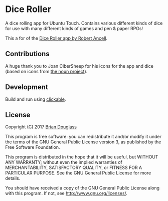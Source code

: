 # Dice Roller

A dice rolling app for Ubuntu Touch. Contains various different kinds of dice
for use with many different kinds of games and pen & paper RPGs!

This a for of the [Dice Roller app by Robert Ancell](https://launchpad.net/dice-roller).

## Contributions

A huge thank you to Joan CiberSheep for his icons for the app and dice
(based on icons from [the noun project](http://thenounproject.com/)).

## Development

Build and run using [clickable](https://github.com/bhdouglass/clickable).

## License

Copyright (C) 2017 [Brian Douglass](http://bhdouglass.com/)

This program is free software: you can redistribute it and/or modify it under the terms of the GNU General Public License version 3, as published
by the Free Software Foundation.

This program is distributed in the hope that it will be useful, but WITHOUT ANY WARRANTY; without even the implied warranties of MERCHANTABILITY, SATISFACTORY QUALITY, or FITNESS FOR A PARTICULAR PURPOSE.  See the GNU General Public License for more details.

You should have received a copy of the GNU General Public License along with this program.  If not, see <http://www.gnu.org/licenses/>.
